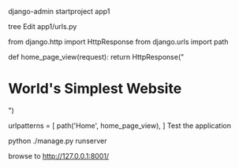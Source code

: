 django-admin startproject app1

tree
Edit app1/urls.py

from django.http import HttpResponse
from django.urls import path


def home_page_view(request):
    return HttpResponse("<h1>World's Simplest Website</h1>")


urlpatterns = [
    path('Home', home_page_view),
]
Test the application

python ./manage.py runserver

browse to http://127.0.0.1:8001/